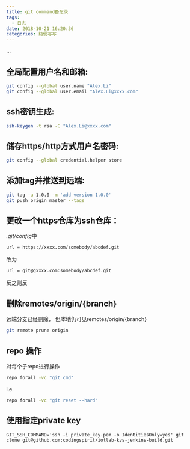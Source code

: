 ```yaml
---
title: git command备忘录
tags:
  - 日志 
date: 2018-10-21 16:20:36
categories: 随便写写
---
```

...
<!--more-->

## 全局配置用户名和邮箱:
```bash
git config --global user.name "Alex.Li"
git config --global user.email "Alex.Li@xxxx.com"
```

## ssh密钥生成:
```bash
ssh-keygen -t rsa -C "Alex.Li@xxxx.com"
```

## 储存https/http方式用户名密码:
```bash
git config --global credential.helper store
```

## 添加tag并推送到远端:
```bash
git tag -a 1.0.0 -m 'add version 1.0.0'
git push origin master --tags
```

## 更改一个https仓库为ssh仓库：

*.git/config*中
```
url = https://xxxx.com/somebody/abcdef.git
```
改为
```
url = git@gxxxx.com:somebody/abcdef.git
```
反之则反

## 删除remotes/origin/{branch}
远端分支已经删除， 但本地仍可见remotes/origin/{branch}
```bash
git remote prune origin
```

## repo 操作
对每个子repo进行操作
```bash
repo forall -vc "git cmd"
```
i.e.
```bash
repo forall -vc "git reset --hard"
```

## 使用指定private key

```
GIT_SSH_COMMAND='ssh -i private_key.pem -o IdentitiesOnly=yes' git clone git@github.com:codingspirit/iotlab-kvs-jenkins-build.git
```
